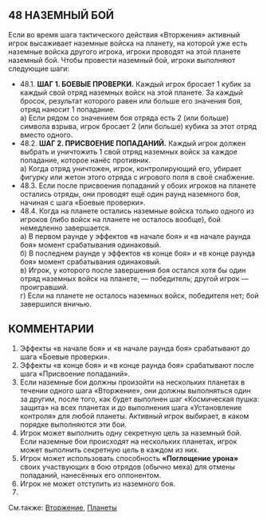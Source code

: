 48 НАЗЕМНЫЙ БОЙ
---

Если во время шага тактического действия «Вторжения» активный игрок высаживает наземные войска на планету, на которой уже есть наземные войска другого игрока, игроки проводят на этой планете наземный бой. Чтобы провести наземный бой, игроки выполняют следующие шаги:
* 48.1. **ШАГ 1. БОЕВЫЕ ПРОВЕРКИ.** Каждый игрок бросает 1 кубик за каждый свой отряд наземных войск на этой планете. За каждый бросок, результат которого равен или больше его значения боя, отряд наносит 1 попадание.  
  а) Если рядом со значением боя отряда есть 2 (или больше) символа взрыва, игрок бросает 2 (или больше) кубика за этот отряд вместо одного.
* 48.2. **ШАГ 2. ПРИСВОЕНИЕ ПОПАДАНИЙ.** Каждый игрок должен выбрать и уничтожить 1 свой отряд наземных войск за каждое попадание, которое нанёс противник.  
  а) Когда отряд уничтожен, игрок, контролирующий его, убирает фигурку или жетон этого отряда с игрового поля в своё снабжение.
* 48.3. Если после присвоения попаданий у обоих игроков на планете остались отряды, они проводят ещё один раунд наземного боя, начиная с шага «Боевые проверки».
* 48.4. Когда на планете остались наземные войска только одного из игроков (либо войск на планете не осталось вообще), бой немедленно завершается.  
  а) В первом раунде у эффектов «в начале боя» и «в начале раунда боя» момент срабатывания одинаковый.  
  б) В последнем раунде у эффектов «в конце боя» и «в конце раунда боя» момент срабатывания одинаковый.  
  в) Игрок, у которого после завершения боя остался хотя бы один отряд наземных войск на планете, — победитель; другой игрок — проигравший.  
  г) Если на планете не осталось наземных войск, победителя нет; бой завершился вничью.

КОММЕНТАРИИ
---
1) Эффекты  «в начале боя» и «в начале раунда боя» срабатывают до шага «Боевые проверки».
2) Эффекты «в конце боя» и «в конце раунда боя» срабатывают после шага «Присвоение попаданий».
3) Если наземные бои должны произойти на нескольких планетах в течении одного шага «Вторжение», они должны выполняться один за другим, после того, как будет выполнен шаг «Космическая пушка: защита» на всех планетах и до выполнения шага «Установление контроля» для любой планеты. Активный игрок выбирает, в каком порядке выполняются эти бои.
4) Игрок может выполнить одну секретную цель за наземный бой. Если наземные бои происходят на нескольких планетах, игрок может выполнить секретную цель в каждом из них.
5) Игрок может использовать способность **«Поглощение урона»** своих участвующих в бою отрядов (обычно меха) для отмены попаданий, нанесённых его оппонентом.
6) Игрок не может отступить из наземного боя.
7) 

См.также: [Вторжение](invasion.md), [Планеты](planets.md)
